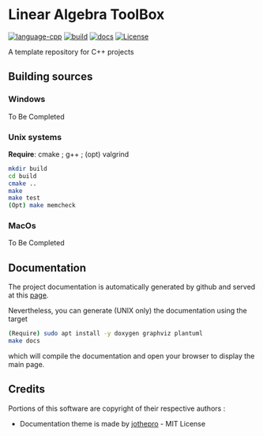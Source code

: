 # Linear Algebra ToolBox

[![language-cpp](https://img.shields.io/badge/language-C%2B%2B-blue)](https://github.com/tschmoderer/cpp-linear-algebra-toolbox/search?l=c%2B%2B&type=code)  [![build](https://github.com/tschmoderer/cpp-linear-algebra-toolbox/actions/workflows/cmake.yml/badge.svg?branch=main)](https://github.com/tschmoderer/cpp-linear-algebra-toolbox/actions/workflows/cmake.yml) [![docs](https://github.com/tschmoderer/cpp-linear-algebra-toolbox/actions/workflows/doxygen.yml/badge.svg?branch=main)](https://tschmoderer.github.io/cpp-linear-algebra-toolbox/html/index.html) [![License](https://img.shields.io/badge/License-GPL%20v3-blue.svg)](https://github.com/tschmoderer/cpp-linear-algebra-toolbox/blob/master/LICENSE)

A template repository for C++ projects

## Building sources

### Windows

To Be Completed

### Unix systems

**Require**: cmake ; g++ ; (opt) valgrind

```bash
mkdir build
cd build
cmake ..
make
make test
(Opt) make memcheck
```

### MacOs

To Be Completed

## Documentation

The project documentation is automatically generated by github and served at this [page](https://tschmoderer.github.io/cpp-linear-algebra-toolbox/html/index.html). 

Nevertheless, you can generate (UNIX only) the documentation using the target 

```bash
(Require) sudo apt install -y doxygen graphviz plantuml
make docs
```

 which will compile the documentation and open your browser to display the main page. 

## Credits

Portions of this software are copyright of their respective authors :

- Documentation theme is made by [jothepro](https://github.com/jothepro/doxygen-awesome-css) - MIT License

